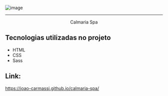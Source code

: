 ![image](https://github.com/user-attachments/assets/4fd635eb-e82f-4e2e-b052-d13d33cabf5d)

<hr>

<p align="center">Calmaria Spa</p>

## Tecnologias utilizadas no projeto
* HTML
* CSS
* Sass

## Link:
https://joao-carmassi.github.io/calmaria-spa/
